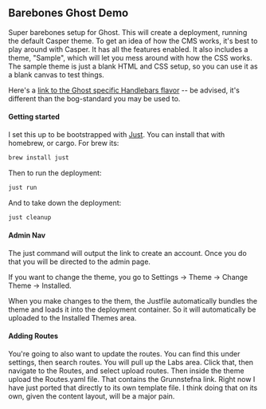 ## Barebones Ghost Demo

Super barebones setup for Ghost. This will create a deployment, running the default Casper theme. To get an idea of how the CMS works,
it's best to play around with Casper. It has all the features enabled. It also includes a theme, "Sample", which will let you mess around
with how the CSS works. The sample theme is just a blank HTML and CSS setup, so you can use it as a blank canvas to test things.

Here's a [link to the Ghost specific Handlebars flavor](https://ghost.org/docs/themes/helpers/) -- be advised, it's different than the bog-standard you may be used to.

#### Getting started

I set this up to be bootstrapped with [Just](https://github.com/casey/just). You can install that with homebrew, or cargo. For brew its:

```bash
brew install just
```

Then to run the deployment:

```bash
just run
```

And to take down the deployment:

```bash
just cleanup
```

#### Admin Nav

The just command will output the link to create an account. Once you do that you will be directed to the admin page.

If you want to change the theme, you go to Settings -> Theme -> Change Theme -> Installed.

When you make changes to the them, the Justfile automatically bundles the theme and loads it into the deployment container. So it will automatically be uploaded
to the Installed Themes area.

#### Adding Routes

You're going to also want to update the routes. You can find this under settings, then search routes. You will pull up the Labs area. Click that, then
navigate to the Routes, and select upload routes. Then inside the theme upload the Routes.yaml file. That contains the Grunnstefna link. Right now I 
have just ported that directly to its own template file. I think doing that on its own, given the content layout, will be a major pain.
